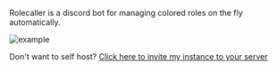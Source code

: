 Rolecaller is a discord bot for managing colored roles on the fly automatically.

![example](https://cdn.discordapp.com/attachments/562704639569428506/634757311742607390/rolecaller.gif)

Don't want to self host?
[Click here to invite my instance to your server](https://discord.com/oauth2/authorize?client_id=549622302938234890&scope=bot&permissions=268443712)
